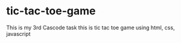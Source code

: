 # tic-tac-toe-game
This is my 3rd Cascode task 
this is tic tac toe game using html, css, javascript

